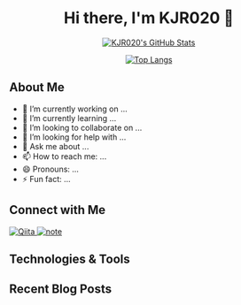 <h1 align="center">Hi there, I'm KJR020 👋</h1>

<p align="center">
  <a href="https://github.com/KJR020">
    <img src="https://github-readme-stats.vercel.app/api?username=KJR020&show_icons=true&theme=onedark" alt="KJR020's GitHub Stats">
  </a>
</p>

<p align="center">
  <a href="https://github.com/KJR020">
    <img src="https://github-readme-stats.vercel.app/api/top-langs/?username=KJR020&theme=onedark" alt="Top Langs">
  </a>
</p>

## About Me

- 🔭 I’m currently working on ...
- 🌱 I’m currently learning ...
- 👯 I’m looking to collaborate on ...
- 🤔 I’m looking for help with ...
- 💬 Ask me about ...
- 📫 How to reach me: ...
- 😄 Pronouns: ...
- ⚡ Fun fact: ...

## Connect with Me

<p align="left">
  <a href="https://qiita.com/Jirox">
    <img alt="Qiita" src="https://img.shields.io/badge/-Qiita-55C500?style=flat-square&logo=qiita&logoColor=white" />
  </a>
  <a href="https://note.com/jirox">
    <img alt="note" src="https://img.shields.io/badge/-note-41C9B4?style=flat-square&logo=note&logoColor=white" />
  </a>
</p>

## Technologies & Tools


## Recent Blog Posts

